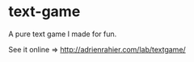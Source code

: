 # text-game

A pure text game I made for fun.

See it online => http://adrienrahier.com/lab/textgame/
